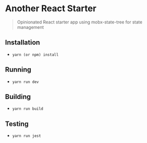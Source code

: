# Another React Starter

> Opinionated React starter app using mobx-state-tree for state management

## Installation

- `yarn (or npm) install`

## Running

- `yarn run dev`

## Building

- `yarn run build`

## Testing

- `yarn run jest`




